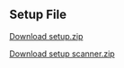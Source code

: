 ## Setup File

[Download setup.zip](https://drive.google.com/file/d/14YW-YiVMitAqyXSxCoc-7BjNv3nWICn4/view?usp=sharing)

[Download setup scanner.zip](https://drive.google.com/file/d/16iJcwBmFojtYfa8NOYzvjzNOILKDCd5m/view?usp=sharing)




